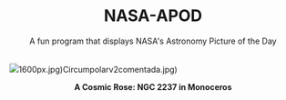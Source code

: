 <div align="center">
  <h1>
    NASA-APOD
  </h1>
</div>
  
<div align="center">
  A fun program that displays NASA's Astronomy Picture of the Day
</div>

<br>

![](https://apod.nasa.gov/apod/image/2502/RosetteNeb.jpg)1600px.jpg)Circumpolarv2comentada.jpg)

<p align = "center">
  <b>A Cosmic Rose: NGC 2237 in Monoceros</b>
</p>
